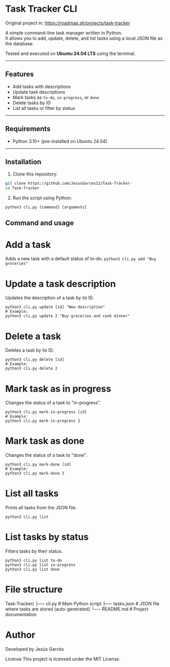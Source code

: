 # Task Tracker CLI

Original project in: https://roadmap.sh/projects/task-tracker

A simple command-line task manager written in Python.  
It allows you to add, update, delete, and list tasks using a local JSON file as the database.

Tested and executed on **Ubuntu 24.04 LTS** using the terminal.

---

## Features

- Add tasks with descriptions
- Update task descriptions
- Mark tasks as `to-do`, `in-progress`, or `done`
- Delete tasks by ID
- List all tasks or filter by status

---

## Requirements

- Python 3.10+ (pre-installed on Ubuntu 24.04)

---

## Installation

1. Clone this repository:

```bash
git clone https://github.com/JesusGarces12/Task-Tracker-
cd Task-Tracker
```

2. Run the script using Python:
```
python3 cli.py [command] [arguments]
```

## Command and usage

# Add a task 
Adds a new task with a default status of to-do.
``` python3 cli.py add "Buy groceries" ```

# Update a task description
Updates the description of a task by its ID.
 ```
python3 cli.py update [id] "New description"
# Example:
python3 cli.py update 2 "Buy groceries and cook dinner"
```

# Delete a task
Deletes a task by its ID.
 ```
python3 cli.py delete [id]
# Example:
python3 cli.py delete 2
 ```

# Mark task as in progress
Changes the status of a task to "in-progress".
 ```
python3 cli.py mark-in-progress [id]
# Example:
python3 cli.py mark-in-progress 2
 ```

# Mark task as done
Changes the status of a task to "done".
 ```
python3 cli.py mark-done [id]
# Example:
python3 cli.py mark-done 2
 ```

# List all tasks
Prints all tasks from the JSON file.
 ```
python3 cli.py list
 ```

# List tasks by status
Filters tasks by their status.
 ```
python3 cli.py list to-do
python3 cli.py list in-progress
python3 cli.py list done
 ```

# File structure
Task-Tracker/
├── cli.py          # Main Python script
├── tasks.json      # JSON file where tasks are stored (auto-generated)
└── README.md       # Project documentation

# Author
Developed by Jesús Garcés

License
This project is licensed under the MIT License.
